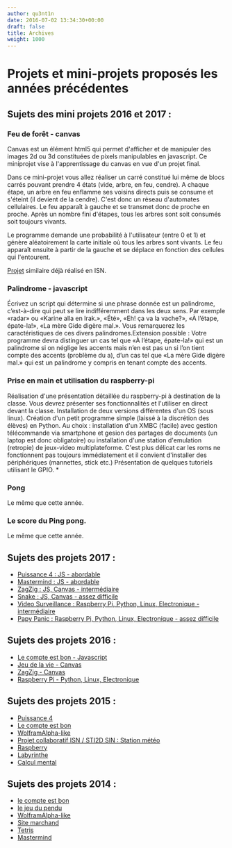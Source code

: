 ```yaml
---
author: qu3nt1n
date: 2016-07-02 13:34:30+00:00
draft: false
title: Archives
weight: 1000
---
```


# Projets et mini-projets proposés les années précédentes








## Sujets des mini projets 2016 et 2017 :












### Feu de forêt - canvas





Canvas est un élément html5 qui permet d'afficher et de manipuler des images 2d ou 3d constituées de pixels manipulables en javascript.
Ce miniprojet vise à l'apprentissage du canvas en vue d'un projet final.

Dans ce mini-projet vous allez réaliser un carré constitué lui même de blocs carrés pouvant prendre 4 états (vide, arbre, en feu, cendre).
A chaque étape, un arbre en feu enflamme ses voisins directs puis se consume et s'éteint (il devient de la cendre). C'est donc un réseau d'automates cellulaires. Le feu apparaît à gauche et se transmet donc de proche en proche. Après un nombre fini d'étapes, tous les arbres sont soit consumés soit toujours vivants.

Le programme demande une probabilité à l'utilisateur (entre 0 et 1) et génère aléatoirement la carte initiale où tous les arbres sont vivants. Le feu apparaît ensuite à partir de la gauche et se déplace en fonction des cellules qui l'entourent.

[Projet](http://mathematice.fr/chapitre.php?menu=isn&num=12) similaire déjà réalisé en ISN.







### Palindrome - javascript




Écrivez un script qui détermine si une phrase donnée est un palindrome, c’est-à-dire qui peut se lire indifféremment
dans les deux sens. Par exemple «radar» ou «Karine alla en Irak.», «Été», «Eh! ça va la vache?», «À l’étape, épate-la!», «La mère Gide digère mal.».
Vous remarquerez les caractéristiques de ces divers palindromes.Extension possible :
Votre programme devra distinguer un cas tel que «À l’étape, épate-la!» qui est un palindrome si on néglige les accents mais n’en est pas un si l’on tient compte des accents (problème du a), d’un cas tel que «La mère Gide digère mal.» qui est un palindrome y compris en tenant compte des accents.






### Prise en main et utilisation du raspberry-pi




Réalisation d'une présentation détaillée du raspberry-pi à destination de la classe.
Vous devrez présenter ses fonctionnalités et l'utiliser en direct devant la classe.
Installation de deux versions différentes d'un OS (sous linux). Création d'un petit programme simple (laissé à la discrétion des élèves) en Python.
Au choix :
installation d'un XMBC (facile) avec gestion télécommande via smartphone et gesion des partages de documents (un laptop est donc obligatoire)
ou installation d'une station d'emulation (retropie) de jeux-video multiplateforme. C'est plus délicat car les roms ne fonctionnent pas toujours immédiatement et il convient d'installer des périphériques (mannettes, stick etc.)
Présentation de quelques tutoriels utilisant le GPIO.
*


### Pong


Le même que cette année.



### Le score du Ping pong.


Le même que cette année.







## Sujets des projets 2017 :





* [Puissance 4 : JS - abordable](http://qkzk.xyz/?page_id=47)
* [Mastermind : JS - abordable](http://qkzk.xyz/?page_id=53)
* [ZagZig : JS, Canvas - intermédiaire](http://qkzk.xyz/?page_id=58)
* [Snake : JS, Canvas - assez difficile](http://qkzk.xyz/?page_id=60)
* [Video Surveillance : Raspberry Pi, Python, Linux, Electronique - intermédiaire](http://qkzk.xyz/?page_id=62)
* [Papy Panic : Raspberry Pi, Python, Linux, Electronique - assez difficile](http://qkzk.xyz/?page_id=66)









## Sujets des projets 2016 :









* [Le compte est bon - Javascript](http://qkzk.xyz/?page_id=470)
* [Jeu de la vie - Canvas](http://qkzk.xyz/?page_id=474)
* [ZagZig - Canvas](projets/zagzig.html)
* [Raspberry Pi - Python, Linux, Electronique](http://qkzk.xyz/?page_id=478)







## Sujets des projets 2015 :









* [Puissance 4](http://qkzk.xyz/?page_id=47)
* [Le compte est bon](http://qkzk.xyz/?page_id=470)
* [WolframAlpha-like](http://qkzk.xyz/?page_id=480)
* [Projet collaboratif ISN / STI2D SIN : Station météo](http://qkzk.xyz/?page_id=483)
* [Raspberry](http://qkzk.xyz/?page_id=478)
* [Labyrinthe](http://qkzk.xyz/?page_id=487)
* [Calcul mental](http://qkzk.xyz/?page_id=490)
















## Sujets des projets 2014 :





* [le compte est bon](http://qkzk.xyz/?page_id=470)
* [le jeu du pendu](http://qkzk.xyz/?page_id=494)
* [WolframAlpha-like](projets/wolframalpha.html)
* [Site marchand](http://qkzk.xyz/?page_id=497)
* [Tetris](http://qkzk.xyz/?page_id=502)
* [Mastermind](http://qkzk.xyz/?page_id=53)
